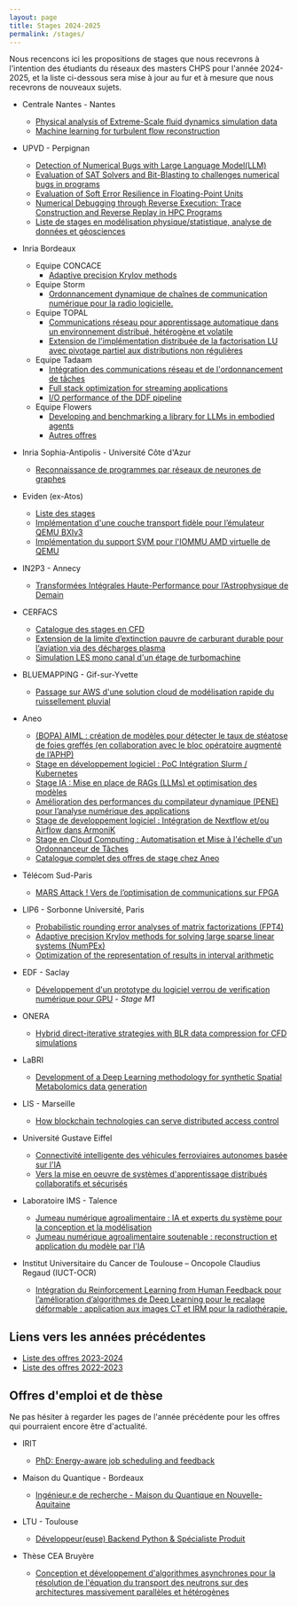 ```yaml
---
layout: page
title: Stages 2024-2025
permalink: /stages/
---
```


Nous recencons ici les propositions de stages que
nous recevrons à l'intention des étudiants du réseaux des masters CHPS pour l'année 2024-2025, et la liste ci-dessous sera mise à jour au fur et à mesure que nous recevrons de nouveaux sujets.

 * Centrale Nantes - Nantes
   + [Physical analysis of Extreme-Scale fluid dynamics simulation data](https://perso.univ-perp.fr/david.defour/Doc/RCHPS_stage_nantes_2024.pdf)
   + [Machine learning for turbulent flow reconstruction](https://perso.univ-perp.fr/david.defour/Doc/RCHPS_stage_nantes_2024.pdf)

 * UPVD - Perpignan
   + [Detection of Numerical Bugs with Large Language Model(LLM)](https://perso.univ-perp.fr/david.defour/Doc/RCHPS_2024_Master_thesis_fpt4.pdf)
   + [Evaluation of SAT Solvers and Bit-Blasting to challenges numerical bugs in programs](https://perso.univ-perp.fr/david.defour/Doc/RCHPS_2024_Master_thesis_bit_blasting.pdf)
   + [Evaluation of Soft Error Resilience in Floating-Point Units](https://perso.univ-perp.fr/david.defour/Doc/RCHPS_2024_Master_thesis_soft_error.pdf)
   + [Numerical Debugging through Reverse Execution: Trace Construction and Reverse Replay in HPC Programs](https://perso.univ-perp.fr/david.defour/Doc/RCHPS_2024_Master_thesis_TENET.pdf)
   + [Liste de stages en modélisation physique/statistique, analyse de données et géosciences](https://cefrem.univ-perp.fr/index.php/offres-de-stage-et-emplois)

 * Inria Bordeaux
   + Equipe CONCACE
     - [Adaptive precision Krylov methods](https://cisd.enseirb-matmeca.fr/pfe/offres/2024/LIP6_InriaBordeaux_2025.pdf)
   + Equipe Storm
	 - [Ordonnancement dynamique de chaînes de communication numérique pour la radio logicielle.](https://cours-mf.gitlabpages.inria.fr/pfe/offres/2024/2025_oaumage_aff3ct_streampu)
   + Equipe TOPAL
     - [Communications réseau pour apprentissage automatique dans un environnement distribué, hétérogène et volatile](https://cisd.enseirb-matmeca.fr/pfe/offres/2024/sujet-stage-m2-hive-comm.pdf)
     - [Extension de l'implémentation distribuée de la factorisation LU avec pivotage partiel aux distributions non régulières](https://cours-mf.gitlabpages.inria.fr/pfe/offres/2024/topal_hpl)
   + Equipe Tadaam
     - [Intégration des communications réseau et de l'ordonnancement de tâches](https://dept-info.labri.fr/~denis/Enseignement/Sujet_PFE_2025_StarPU_NewMadeleine.html)
     - [Full stack optimization for streaming applications](https://cisd.enseirb-matmeca.fr/pfe/offres/2024/Tadaam_Mihail.pdf)
     - [I/O performance of the DDF pipeline](https://cisd.enseirb-matmeca.fr/pfe/offres/2024/Tadaam_Francielli.pdf)
   + Equipe Flowers
     - [Developing and benchmarking a library for LLMs in embodied agents](https://docs.google.com/document/d/13VSUtzmZh1gpsLqcZXOpFOnFC2QMrBI80XMJMFI9VKc/edit?usp=sharing)
	 - [Autres offres](https://flowers.inria.fr/jobs/)

 * Inria Sophia-Antipolis - Université Côte d'Azur
   + [Reconnaissance de programmes par réseaux de neurones de graphes](https://cisd.enseirb-matmeca.fr/pfe/offres/2024/Stage-DFG-NN-2024-2025-Touati-Formenti-Alias.pdf)
   
 * Eviden (ex-Atos)
   + [Liste des stages](https://perso.univ-perp.fr/david.defour/Doc/RCHPS_Eviden_2025.pdf)
   + [Implémentation d'une couche transport fidèle pour l’émulateur QEMU BXIv3](https://cisd.enseirb-matmeca.fr/pfe/offres/2024/BXILL_sujet_stage_transport_emulateur.pdf)
   + [Implémentation du support SVM pour l'IOMMU AMD virtuelle de QEMU](https://cisd.enseirb-matmeca.fr/pfe/offres/2024/BXILL_sujet_stage_iommu_amd.pdf)

 * IN2P3 - Annecy
   + [Transformées Intégrales Haute-Performance pour l’Astrophysique de Demain](https://perso.univ-perp.fr/david.defour/Doc/RCHPS_stage_astroinfo_2025.pdf)

 * CERFACS
   + [Catalogue des stages en CFD](https://cisd.enseirb-matmeca.fr/pfe/offres/2024/CERFACS_catalogue_2025.pdf)
   + [Extension de la limite d’extinction pauvre de carburant durable pour l’aviation via des décharges plasma](https://cisd.enseirb-matmeca.fr/pfe/offres/2024/CERFACS_relpa.pdf)
   + [Simulation LES mono canal d'un étage de turbomachine](https://cisd.enseirb-matmeca.fr/pfe/offres/2024/CERFACS_Choro.pdf)
  
 * BLUEMAPPING - Gif-sur-Yvette
   + [Passage sur AWS d'une solution cloud de modélisation rapide du ruissellement pluvial](https://perso.univ-perp.fr/david.defour/Doc/RCHPS_bluemapping_2024.pdf)


 * Aneo
   + [(BOPA) AIML : création de modèles pour détecter le taux de stéatose de foies greffés (en collaboration avec le bloc opératoire augmenté de l’APHP)](https://cours-mf.gitlabpages.inria.fr/pfe/offres/2024/aneo_bopa)
   + [Stage en développement logiciel : PoC Intégration Slurm / Kubernetes](https://cours-mf.gitlabpages.inria.fr/pfe/offres/2024/aneo_kubernetes)
   + [Stage IA : Mise en place de RAGs (LLMs) et optimisation des modèles](https://cours-mf.gitlabpages.inria.fr/pfe/offres/2024/aneo_ia)
   + [Amélioration des performances du compilateur dynamique (PENE) pour l’analyse numérique des applications](https://cours-mf.gitlabpages.inria.fr/pfe/offres/2024/aneo_pene)
   + [Stage de developpement logiciel : Intégration de Nextflow et/ou Airflow dans ArmoniK](https://cours-mf.gitlabpages.inria.fr/pfe/offres/2024/aneo_armonik)
   + [Stage en Cloud Computing : Automatisation et Mise à l'échelle d'un Ordonnanceur de Tâches](https://cours-mf.gitlabpages.inria.fr/pfe/offres/2024/aneo_cloud)
   + [Catalogue complet des offres de stage chez Aneo](https://cisd.enseirb-matmeca.fr/pfe/offres/2024/ANEO_book_stages_2024_2025.pdf)

 * Télécom Sud-Paris
   + [MARS Attack ! Vers de l’optimisation de communications sur FPGA](https://cisd.enseirb-matmeca.fr/pfe/offres/2024/MarsAttack.pdf)

 * LIP6 - Sorbonne Université, Paris
   + [Probabilistic rounding error analyses of matrix factorizations (FPT4)](https://www-pequan.lip6.fr/~jezequel/OFFERS/Internship_FPT4.pdf)
   + [Adaptive precision Krylov methods for solving large sparse linear systems (NumPEx)](https://www-pequan.lip6.fr/~jezequel/OFFERS/internship_LIP6_InriaBordeaux.pdf)
   + [Optimization of the representation of results in interval arithmetic](https://www-pequan.lip6.fr/~jezequel/OFFERS/internship_optim_interv_arith.pdf)

 * EDF - Saclay
   + [Développement d'un prototype du logiciel verrou de verification numérique pour GPU](https://cisd.enseirb-matmeca.fr/pfe/offres/2024/sujet-stage-verrou-GPU.pdf) - _Stage M1_

 * ONERA
   + [Hybrid direct-iterative strategies with BLR data compression for CFD simulations](https://cisd.enseirb-matmeca.fr/pfe/offres/2024/ONERA_DAAA-2025-35.pdf)

 * LaBRI
   + [Development of a Deep Learning methodology for synthetic Spatial Metabolomics data generation](https://cisd.enseirb-matmeca.fr/pfe/offres/2024/labri.pdf)

 * LIS - Marseille
   + [How blockchain technologies can serve distributed access control](https://cisd.enseirb-matmeca.fr/pfe/offres/2024/stage_lis.pdf)

 * Université Gustave Eiffel
   + [Connectivité intelligente des véhicules ferroviaires autonomes basée sur l'IA](https://cisd.enseirb-matmeca.fr/pfe/offres/2024/Eiffel-IA-GestionMobilite.pdf)
   + [Vers la mise en oeuvre de systèmes d'apprentissage distribués collaboratifs et sécurisés](https://cisd.enseirb-matmeca.fr/pfe/offres/2024/EiffelZKP.pdf)

 * Laboratoire IMS - Talence
   + [Jumeau numérique agroalimentaire : IA et experts du système pour la conception et la modélisation](https://cisd.enseirb-matmeca.fr/pfe/offres/2024/IMS_JN.pdf)
   + [Jumeau numérique agroalimentaire soutenable : reconstruction et application du modèle par l'IA](https://cisd.enseirb-matmeca.fr/pfe/offres/2024/IMS_JN2.pdf)

 * Institut Universitaire du Cancer de Toulouse – Oncopole Claudius Regaud (IUCT-OCR)
   + [Intégration du Reinforcement Learning from Human Feedback pour l’amélioration d’algorithmes de Deep Learning pour le recalage déformable : application aux images CT et IRM pour la radiothérapie.](https://cisd.enseirb-matmeca.fr/pfe/offres/2024/Stage_IA_Sante_IUCT_OCR_IRIT_M2.pdf)

## Liens vers les années précédentes

  * [Liste des offres 2023-2024](../stages2023)
  * [Liste des offres 2022-2023](../stages2022)

## Offres d'emploi et de thèse

Ne pas hésiter à regarder les pages de l'année précédente pour les offres qui pourraient encore être d'actualité.
 * IRIT
   + [PhD: Energy-aware job scheduling and feedback](https://www.irit.fr/SEPIA/open-positions/post/2024_phd_numpex_6_4/)
 * Maison du Quantique - Bordeaux
   + [Ingénieur.e de recherche - Maison du Quantique en Nouvelle-Aquitaine](https://calcul.math.cnrs.fr/job_736045e54007c65ea598866bb4338537.html)
 * LTU - Toulouse
   + [Développeur(euse) Backend Python & Spécialiste Produit](https://cisd.enseirb-matmeca.fr/pfe/offres/2024/LTU_IR.pdf)

 * Thèse CEA Bruyère
   + [Conception et développement d'algorithmes asynchrones pour la résolution de l'équation du transport des neutrons sur des architectures massivement parallèles et hétérogènes](https://cisd.enseirb-matmeca.fr/pfe/offres/2024/these_cea.pdf)

